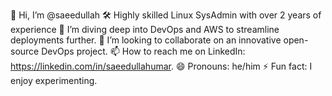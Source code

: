 👋 Hi, I’m @saeedullah
🛠️ Highly skilled Linux SysAdmin with over 2 years of experience
🌱 I’m diving deep into DevOps and AWS to streamline deployments further.
💞️ I’m looking to collaborate on an innovative open-source DevOps project.
📫 How to reach me on LinkedIn: https://linkedin.com/in/saeedullahumar.
😄 Pronouns: he/him
⚡ Fun fact: I enjoy experimenting.
  

<!---
saeedullahumar/saeedullahumar is a ✨ special ✨ repository because its `README.md` (this file) appears on your GitHub profile.
You can click the Preview link to take a look at your changes.
--->
